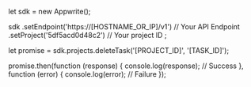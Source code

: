 let sdk = new Appwrite();

sdk
    .setEndpoint('https://[HOSTNAME_OR_IP]/v1') // Your API Endpoint
    .setProject('5df5acd0d48c2') // Your project ID
;

let promise = sdk.projects.deleteTask('[PROJECT_ID]', '[TASK_ID]');

promise.then(function (response) {
    console.log(response); // Success
}, function (error) {
    console.log(error); // Failure
});